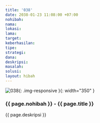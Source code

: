 ```yaml
---
title: '038'
date: 2038-01-23 11:08:00 +07:00
nohibah:
nama:
lokasi:
lama:
target:
keberhasilan:
tipe:
strategi:
dana:
deskripsi:
masalah:
solusi:
layout: hibah
---
```


![038](/static/img/hibahcms/038.png){: .img-responsive }{: width="350" }

### {{ page.nohibah }} - {{ page.title }}

{{ page.deskripsi }}
